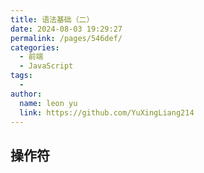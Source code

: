 ```yaml
---
title: 语法基础（二）
date: 2024-08-03 19:29:27
permalink: /pages/546def/
categories:
  - 前端
  - JavaScript
tags:
  - 
author: 
  name: leon yu
  link: https://github.com/YuXingLiang214
---
```


## 操作符


